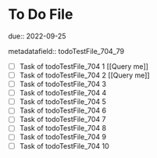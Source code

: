 # To Do File

due:: 2022-09-25

metadatafield:: todoTestFile_704_79

- [ ] Task of todoTestFile_704 1 [[Query me]]
- [ ] Task of todoTestFile_704 2 [[Query me]]
- [ ] Task of todoTestFile_704 3
- [ ] Task of todoTestFile_704 4
- [ ] Task of todoTestFile_704 5
- [ ] Task of todoTestFile_704 6
- [ ] Task of todoTestFile_704 7
- [ ] Task of todoTestFile_704 8
- [ ] Task of todoTestFile_704 9
- [ ] Task of todoTestFile_704 10